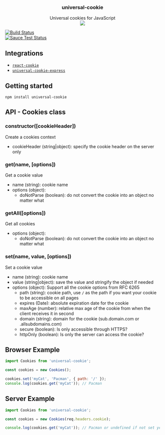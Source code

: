 <h3 align="center">
  universal-cookie
</h3>

<p align="center">
  Universal cookies for JavaScript<br />
  <a href="https://badge.fury.io/js/universal-cookie"><img src="https://badge.fury.io/js/universal-cookie.svg" /></a>
</p>

[![Build Status](https://travis-ci.org/reactivestack/cookies.svg?branch=master)](https://travis-ci.org/reactivestack/cookies)
<br />
[![Sauce Test Status](https://saucelabs.com/browser-matrix/coookies.svg)](https://saucelabs.com/u/coookies)

## Integrations
 - [`react-cookie`](../packages/react-cookie)
 - [`universal-cookie-express`](../packages/universal-cookie-express`)

## Getting started

`npm install universal-cookie`

## API - Cookies class

### constructor([cookieHeader])
Create a cookies context
 - cookieHeader (string|object): specify the cookie header on the server only

### get(name, [options])
Get a cookie value
 - name (string): cookie name
 - options (object):
   - doNotParse (boolean): do not convert the cookie into an object no matter what

### getAll([options])
Get all cookies
 - options (object):
   - doNotParse (boolean): do not convert the cookie into an object no matter what

### set(name, value, [options])
Set a cookie value
- name (string): cookie name
- value (string|object): save the value and stringify the object if needed
- options (object): Support all the cookie options from RFC 6265
  - path (string): cookie path, use `/` as the path if you want your cookie to be accessible on all pages
  - expires (Date): absolute expiration date for the cookie
  - maxAge (number): relative max age of the cookie from when the client receives it in second
  - domain (string): domain for the cookie (sub.domain.com or .allsubdomains.com)
  - secure (boolean): Is only accessible through HTTPS?
  - httpOnly (boolean): Is only the server can access the cookie?

## Browser Example

```js
import Cookies from 'universal-cookie';

const cookies = new Cookies();

cookies.set('myCat', 'Pacman', { path: '/' });
console.log(cookies.get('myCat')); // Pacman
```

## Server Example

```js
import Cookies from 'universal-cookie';

const cookies = new Cookies(req.headers.cookie);

console.log(cookies.get('myCat')); // Pacman or undefined if not set yet
```
